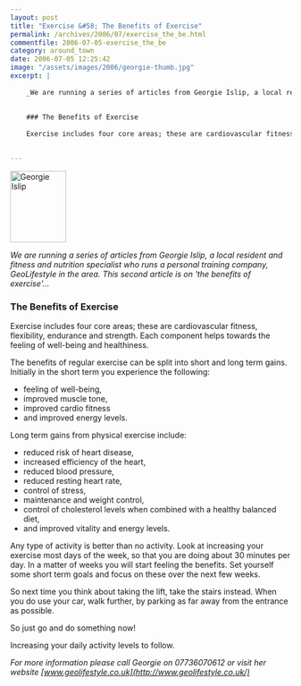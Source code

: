```yaml
---
layout: post
title: "Exercise &#58; The Benefits of Exercise"
permalink: /archives/2006/07/exercise_the_be.html
commentfile: 2006-07-05-exercise_the_be
category: around_town
date: 2006-07-05 12:25:42
image: "/assets/images/2006/georgie-thumb.jpg"
excerpt: |
    
    _We are running a series of articles from Georgie Islip, a local resident and fitness and nutrition specialist who runs a personal training company, GeoLifestyle in the area.  This second article is on 'the benefits of exercise'..._
    
    
    ### The Benefits of Exercise
    
    Exercise includes four core areas; these are cardiovascular fitness, flexibility, endurance and strength. Each component helps towards the feeling of well-being and healthiness. 
    

---
```


<a href="/assets/images/2006/georgie.jpg"><img src="/assets/images/2006/georgie-thumb.jpg" width="100" height="128" alt="Georgie Islip" class="photo right" /></a>

*We are running a series of articles from Georgie Islip, a local resident and fitness and nutrition specialist who runs a personal training company, GeoLifestyle in the area. This second article is on 'the benefits of exercise'...*

### The Benefits of Exercise

Exercise includes four core areas; these are cardiovascular fitness, flexibility, endurance and strength. Each component helps towards the feeling of well-being and healthiness.

The benefits of regular exercise can be split into short and long term gains. Initially in the short term you experience the following:

-   feeling of well-being,
-   improved muscle tone,
-   improved cardio fitness
-   and improved energy levels.

Long term gains from physical exercise include:

-   reduced risk of heart disease,
-   increased efficiency of the heart,
-   reduced blood pressure,
-   reduced resting heart rate,
-   control of stress,
-   maintenance and weight control,
-   control of cholesterol levels when combined with a healthy balanced diet,
-   and improved vitality and energy levels.

Any type of activity is better than no activity. Look at increasing your exercise most days of the week, so that you are doing about 30 minutes per day. In a matter of weeks you will start feeling the benefits. Set yourself some short term goals and focus on these over the next few weeks.

So next time you think about taking the lift, take the stairs instead. When you do use your car, walk further, by parking as far away from the entrance as possible.

So just go and do something now!

Increasing your daily activity levels to follow.

<em>For more information please call Georgie on 07736070612 or visit her website [www.geolifestyle.co.uk](http://www.geolifestyle.co.uk/) </em>
